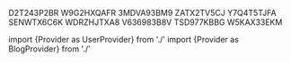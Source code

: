 <!--
   TODO: 125. Issues with Data
   ? docker run -it -e NGROK_AUTHTOKEN=2a30bTJagkNqEctFzPlSE3eVssa_eCb5J5VpuQrwdtbZzR2J ngrok/ngrok http 3000
   TODO: 166. Making a Request
   TODO: 167. Remote Fetch of Posts
-->

D2T243P2BR
W9G2HXQAFR
3MDVA93BM9
ZATX2TV5CJ
Y7Q4T5TJFA
SENWTX6C6K
WDRZHJTXA8
V636983B8V
TSD977KBBG
W5KAX33EKM

import {Provider as UserProvider} from './'
import {Provider as BlogProvider} from './'
